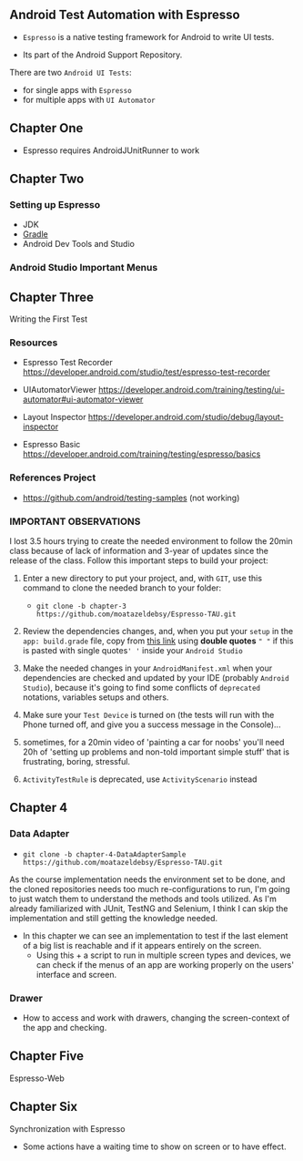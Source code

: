 ## Android Test Automation with Espresso

- `Espresso` is a native testing framework for Android to write UI tests.

- Its part of the Android Support Repository.

There are two `Android UI Tests`:
- for single apps with `Espresso`
- for multiple apps with `UI Automator`

## Chapter One
- Espresso requires AndroidJUnitRunner to work

## Chapter Two
### Setting up Espresso
- JDK
- [Gradle](https://gradle.org/next-steps/?version=8.7&format=all)
- Android Dev Tools and Studio
### Android Studio Important Menus

## Chapter Three
Writing the First Test

### Resources
- Espresso Test Recorder
  https://developer.android.com/studio/test/espresso-test-recorder

- UIAutomatorViewer
  https://developer.android.com/training/testing/ui-automator#ui-automator-viewer

- Layout Inspector
  https://developer.android.com/studio/debug/layout-inspector

- Espresso Basic
  https://developer.android.com/training/testing/espresso/basics


### References Project
- https://github.com/android/testing-samples (not working)

### IMPORTANT OBSERVATIONS
I lost 3.5 hours trying to create the needed environment to follow the 20min class because of lack of information and 3-year of updates since the release of the class.
Follow this important steps to build your project:
1. Enter a new directory to put your project, and, with `GIT`, use this command to clone the needed branch to your folder:
   - `git clone -b chapter-3 https://github.com/moatazeldebsy/Espresso-TAU.git`
2. Review the dependencies changes, and, when you put your `setup` in the `app: build.grade` file, copy from [this link](https://developer.android.com/training/testing/espresso/setup#kts) using **double quotes** `" "` if this is pasted with single quotes`' '` inside your `Android Studio`
3. Make the needed changes in your `AndroidManifest.xml` when your dependencies are checked and updated by your IDE (probably `Android Studio`), because it's going to find some conflicts of `deprecated` notations, variables setups and others.
4. Make sure your `Test Device` is turned on (the tests will run with the Phone turned off, and give you a success message in the Console)...

5. sometimes, for a 20min video of 'painting a car for noobs' you'll need 20h of 'setting up problems and non-told important simple stuff' that is frustrating, boring, stressful.

6. `ActivityTestRule` is deprecated, use `ActivityScenario` instead

## Chapter 4
### Data Adapter
- `git clone -b chapter-4-DataAdapterSample https://github.com/moatazeldebsy/Espresso-TAU.git`

As the course implementation needs the environment set to be done, and the cloned repositories needs too much re-configurations to run, I'm going to just watch them to understand the methods and tools utilized. As I'm already familiarized with JUnit, TestNG and Selenium, I think I can skip the implementation and still getting the knowledge needed.

- In this chapter we can see an implementation to test if the last element of a big list is reachable and if it appears entirely on the screen.
  - Using this + a script to run in multiple screen types and devices, we can check if the menus of an app are working properly on the users' interface and screen.

### Drawer
- How to access and work with drawers, changing the screen-context of the app and checking.

## Chapter Five
Espresso-Web

## Chapter Six
Synchronization with Espresso
- Some actions have a waiting time to show on screen or to have effect.